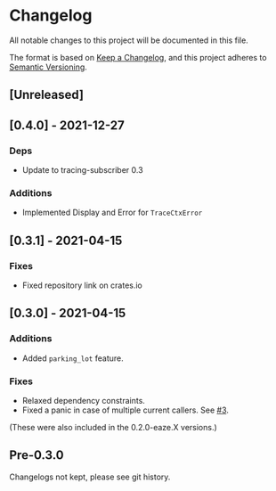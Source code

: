 # Changelog

All notable changes to this project will be documented in this file.

The format is based on [Keep a Changelog](https://keepachangelog.com/en/1.0.0/),
and this project adheres to [Semantic Versioning](https://semver.org/spec/v2.0.0.html).

## [Unreleased]

## [0.4.0] - 2021-12-27

### Deps

- Update to tracing-subscriber 0.3

### Additions

- Implemented Display and Error for `TraceCtxError`

## [0.3.1] - 2021-04-15

### Fixes
- Fixed repository link on crates.io

## [0.3.0] - 2021-04-15

### Additions
- Added `parking_lot` feature.

### Fixes
- Relaxed dependency constraints.
- Fixed a panic in case of multiple current callers. See [#3](https://github.com/eaze/tracing-honeycomb/pull/3).

(These were also included in the 0.2.0-eaze.X versions.)

## Pre-0.3.0

Changelogs not kept, please see git history.
